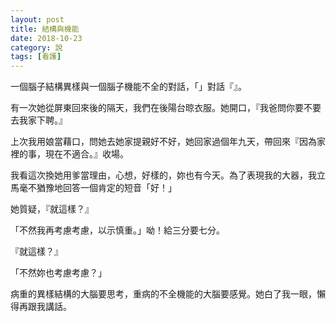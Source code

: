 ```yaml
---
layout: post
title: 結構與機能
date: 2018-10-23
category: 說
tags: [看護]
---
```


一個腦子結構異樣與一個腦子機能不全的對話，「」對話『』。

有一次她從屏東回來後的隔天，我們在後陽台晾衣服。她開口，『我爸問你要不要去我家下聘。』

上次我用娘當藉口，問她去她家提親好不好，她回家過個年九天，帶回來『因為家裡的事，現在不適合。』收場。

我看這次換她用爹當理由，心想，好樣的，妳也有今天。為了表現我的大器，我立馬毫不猶豫地回答一個肯定的短音「好！」

她質疑，『就這樣？』

「不然我再考慮考慮，以示慎重。」呦！給三分要七分。

『就這樣？』

「不然妳也考慮考慮？」

病重的異樣結構的大腦要思考，重病的不全機能的大腦要感覺。她白了我一眼，懶得再跟我講話。
